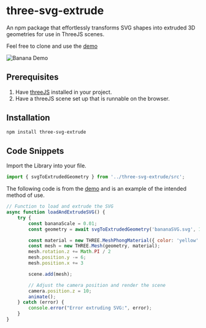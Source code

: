 # three-svg-extrude

An npm package that effortlessly transforms SVG shapes into extruded 3D geometries for use in ThreeJS scenes.

Feel free to clone and use the [demo](https://github.com/jakeMartin1234/three-svg-extrude-test)

![Banana Demo](./bananaSVGExtrude.png)

## Prerequisites

1. Have [threeJS](https://threejs.org/) installed in your project.
2. Have a threeJS scene set up that is runnable on the browser.

## Installation

```bash
npm install three-svg-extrude
``` 

## Code Snippets

Import the Library into your file.

```javascript
import { svgToExtrudedGeometry } from '../three-svg-extrude/src';
```

The following code is from the [demo](https://github.com/jakeMartin1234/three-svg-extrude-test) and is 
an example of the intended method of use.

```javascript
// Function to load and extrude the SVG
async function loadAndExtrudeSVG() {
    try {
        const bananaScale = 0.01;
        const geometry = await svgToExtrudedGeometry('bananaSVG.svg', 1, bananaScale); // Assuming svgToThree returns a promise

        const material = new THREE.MeshPhongMaterial({ color: 'yellow' });
        const mesh = new THREE.Mesh(geometry, material);
        mesh.rotation.z += Math.PI / 2
        mesh.position.y -= 6;
        mesh.position.x += 3

        scene.add(mesh);

        // Adjust the camera position and render the scene
        camera.position.z = 10;
        animate();
    } catch (error) {
        console.error("Error extruding SVG:", error);
    }
}
```
